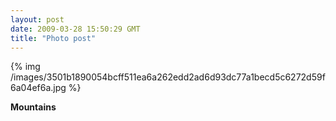 ```yaml
---
layout: post
date: 2009-03-28 15:50:29 GMT
title: "Photo post"
---
```

{% img /images/3501b1890054bcff511ea6a262edd2ad6d93dc77a1becd5c6272d59f6a04ef6a.jpg %}

<b>Mountains</b>